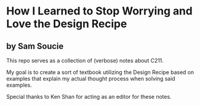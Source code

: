 # How I Learned to Stop Worrying and Love the Design Recipe
## by Sam Soucie

This repo serves as a collection of (verbose) notes about C211.

My goal is to create a sort of textbook utilizing the Design Recipe based on examples that explain my actual thought process
when solving said examples.

Special thanks to Ken Shan for acting as an editor for these notes.
